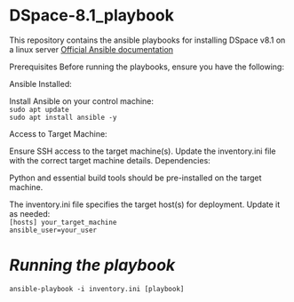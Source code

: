# DSpace-8.1_playbook
This repository contains the ansible playbooks for installing DSpace v8.1 on a linux server
<a href="https://docs.ansible.com/ansible/latest/getting_started/index.html" target="_blank">Official Ansible documentation</a>


Prerequisites
Before running the playbooks, ensure you have the following:

Ansible Installed:

Install Ansible on your control machine:</br>
<code>sudo apt update
sudo apt install ansible -y
</code>

Access to Target Machine:

Ensure SSH access to the target machine(s).
Update the inventory.ini file with the correct target machine details.
Dependencies:

Python and essential build tools should be pre-installed on the target machine.

The inventory.ini file specifies the target host(s) for deployment. Update it as needed:</br>
<code>[hosts]
your_target_machine ansible_user=your_user
</code>

# _Running the playbook_

<code>ansible-playbook -i inventory.ini [playbook]
</code>



